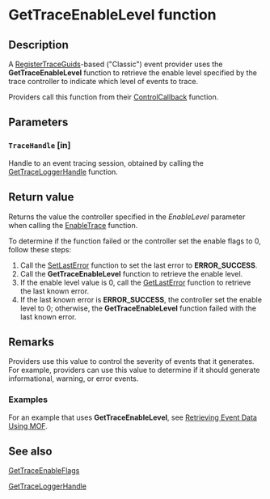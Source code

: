 # GetTraceEnableLevel function

## Description

A
[RegisterTraceGuids](https://learn.microsoft.com/windows/win32/api/evntrace/nf-evntrace-registertraceguidsa)-based
("Classic") event provider uses the **GetTraceEnableLevel** function to retrieve
the enable level specified by the trace controller to indicate which level of
events to trace.

Providers call this function from their
[ControlCallback](https://learn.microsoft.com/windows/desktop/ETW/controlcallback) function.

## Parameters

### `TraceHandle` [in]

Handle to an event tracing session, obtained by calling the
[GetTraceLoggerHandle](https://learn.microsoft.com/windows/desktop/ETW/gettraceloggerhandle) function.

## Return value

Returns the value the controller specified in the _EnableLevel_ parameter when
calling the [EnableTrace](https://learn.microsoft.com/windows/desktop/ETW/enabletrace) function.

To determine if the function failed or the controller set the enable flags to 0,
follow these steps:

1. Call the
[SetLastError](https://learn.microsoft.com/windows/desktop/api/errhandlingapi/nf-errhandlingapi-setlasterror)
function to set the last error to **ERROR_SUCCESS**.
1. Call the **GetTraceEnableLevel** function to retrieve the enable level.
1. If the enable level value is 0, call the
[GetLastError](https://learn.microsoft.com/windows/desktop/api/errhandlingapi/nf-errhandlingapi-getlasterror)
function to retrieve the last known error.
1. If the last known error is **ERROR_SUCCESS**, the controller set the enable
level to 0; otherwise, the **GetTraceEnableLevel** function failed with the
last known error.

## Remarks

Providers use this value to control the severity of events that it generates.
For example, providers can use this value to determine if it should generate
informational, warning, or error events.

### Examples

For an example that uses **GetTraceEnableLevel**, see
[Retrieving Event Data Using MOF](https://learn.microsoft.com/windows/desktop/ETW/retrieving-event-data-using-mof).

## See also

[GetTraceEnableFlags](https://learn.microsoft.com/windows/desktop/ETW/gettraceenableflags)

[GetTraceLoggerHandle](https://learn.microsoft.com/windows/desktop/ETW/gettraceloggerhandle)